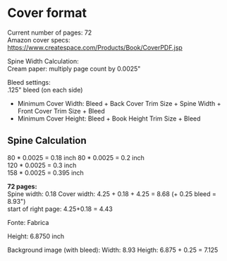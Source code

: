 # Cover format

Current number of pages: 72    
Amazon cover specs:    
https://www.createspace.com/Products/Book/CoverPDF.jsp



Spine Width Calculation:        
Cream paper: multiply page count by 0.0025"

Bleed settings:    
.125" bleed (on each side)

- Minimum Cover Width: Bleed + Back Cover Trim Size + Spine Width + Front Cover Trim Size + Bleed
- Minimum Cover Height: Bleed + Book Height Trim Size + Bleed

## Spine Calculation

80 * 0.0025 = 0.18 inch
80 * 0.0025 = 0.2 inch    
120 * 0.0025 = 0.3 inch    
158 * 0.0025 = 0.395 inch

**72 pages:**    
Spine width: 0.18
Cover width: 4.25 + 0.18 + 4.25 = 8.68 (+ 0.25 bleed = 8.93")    
start of right page: 4.25+0.18 = 4.43

Fonte: Fabrica

Height: 6.8750 inch

Background image (with bleed):
Width: 8.93
Heigth: 6.875 + 0.25 = 7.125 

